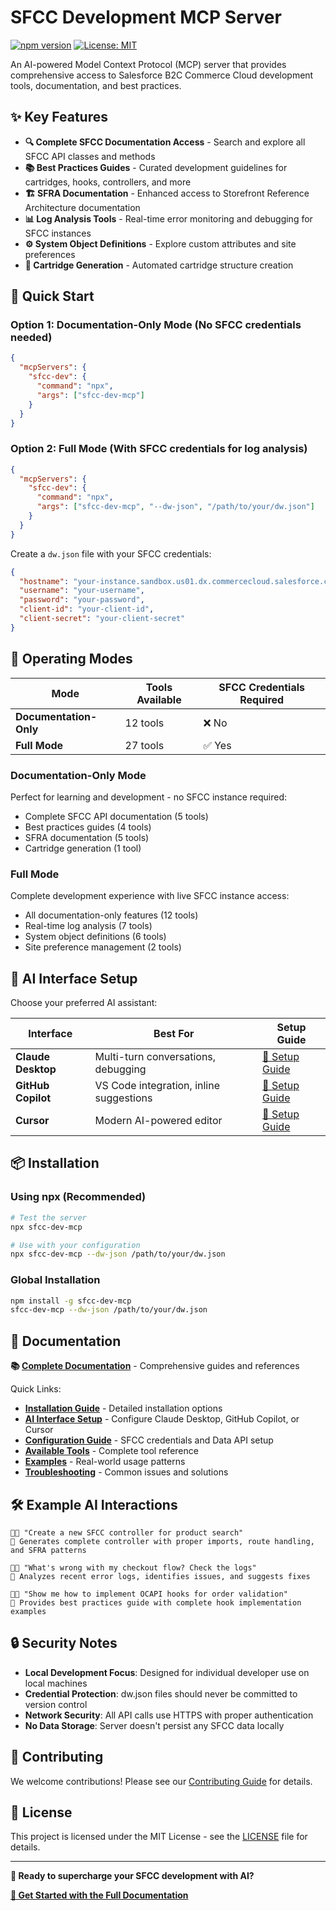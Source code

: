 # SFCC Development MCP Server

[![npm version](https://badge.fury.io/js/sfcc-dev-mcp.svg)](https://badge.fury.io/js/sfcc-dev-mcp)
[![License: MIT](https://img.shields.io/badge/License-MIT-yellow.svg)](https://opensource.org/licenses/MIT)

An AI-powered Model Context Protocol (MCP) server that provides comprehensive access to Salesforce B2C Commerce Cloud development tools, documentation, and best practices.

## ✨ Key Features

- **🔍 Complete SFCC Documentation Access** - Search and explore all SFCC API classes and methods
- **📚 Best Practices Guides** - Curated development guidelines for cartridges, hooks, controllers, and more  
- **🏗️ SFRA Documentation** - Enhanced access to Storefront Reference Architecture documentation
- **📊 Log Analysis Tools** - Real-time error monitoring and debugging for SFCC instances
- **⚙️ System Object Definitions** - Explore custom attributes and site preferences
- **🚀 Cartridge Generation** - Automated cartridge structure creation

## 🚀 Quick Start

### Option 1: Documentation-Only Mode (No SFCC credentials needed)
```json
{
  "mcpServers": {
    "sfcc-dev": {
      "command": "npx",
      "args": ["sfcc-dev-mcp"]
    }
  }
}
```

### Option 2: Full Mode (With SFCC credentials for log analysis)  
```json
{
  "mcpServers": {
    "sfcc-dev": {
      "command": "npx",
      "args": ["sfcc-dev-mcp", "--dw-json", "/path/to/your/dw.json"]
    }
  }
}
```

Create a `dw.json` file with your SFCC credentials:
```json
{
  "hostname": "your-instance.sandbox.us01.dx.commercecloud.salesforce.com",
  "username": "your-username",
  "password": "your-password", 
  "client-id": "your-client-id",
  "client-secret": "your-client-secret"
}
```

## 🎯 Operating Modes

| Mode | Tools Available | SFCC Credentials Required |
|------|----------------|---------------------------|
| **Documentation-Only** | 12 tools | ❌ No |
| **Full Mode** | 27 tools | ✅ Yes |

### Documentation-Only Mode
Perfect for learning and development - no SFCC instance required:
- Complete SFCC API documentation (5 tools)
- Best practices guides (4 tools) 
- SFRA documentation (5 tools)
- Cartridge generation (1 tool)

### Full Mode  
Complete development experience with live SFCC instance access:
- All documentation-only features (12 tools)
- Real-time log analysis (7 tools)
- System object definitions (6 tools)
- Site preference management (2 tools)

## 🤖 AI Interface Setup

Choose your preferred AI assistant:

| Interface | Best For | Setup Guide |
|-----------|----------|-------------|
| **Claude Desktop** | Multi-turn conversations, debugging | [📖 Setup Guide](https://taurgis.github.io/sfcc-dev-mcp/ai-interfaces#claude-desktop) |
| **GitHub Copilot** | VS Code integration, inline suggestions | [📖 Setup Guide](https://taurgis.github.io/sfcc-dev-mcp/ai-interfaces#github-copilot) |
| **Cursor** | Modern AI-powered editor | [📖 Setup Guide](https://taurgis.github.io/sfcc-dev-mcp/ai-interfaces#cursor) |

## 📦 Installation

### Using npx (Recommended)
```bash
# Test the server
npx sfcc-dev-mcp

# Use with your configuration
npx sfcc-dev-mcp --dw-json /path/to/your/dw.json
```

### Global Installation
```bash
npm install -g sfcc-dev-mcp
sfcc-dev-mcp --dw-json /path/to/your/dw.json
```

## 📖 Documentation

**📚 [Complete Documentation](https://taurgis.github.io/sfcc-dev-mcp/)** - Comprehensive guides and references

Quick Links:
- **[Installation Guide](https://taurgis.github.io/sfcc-dev-mcp/installation)** - Detailed installation options
- **[AI Interface Setup](https://taurgis.github.io/sfcc-dev-mcp/ai-interfaces)** - Configure Claude Desktop, GitHub Copilot, or Cursor
- **[Configuration Guide](https://taurgis.github.io/sfcc-dev-mcp/configuration)** - SFCC credentials and Data API setup
- **[Available Tools](https://taurgis.github.io/sfcc-dev-mcp/tools)** - Complete tool reference
- **[Examples](https://taurgis.github.io/sfcc-dev-mcp/examples)** - Real-world usage patterns
- **[Troubleshooting](https://taurgis.github.io/sfcc-dev-mcp/troubleshooting)** - Common issues and solutions

## 🛠️ Example AI Interactions

```
🧑‍💻 "Create a new SFCC controller for product search"
🤖 Generates complete controller with proper imports, route handling, and SFRA patterns

🧑‍💻 "What's wrong with my checkout flow? Check the logs"  
🤖 Analyzes recent error logs, identifies issues, and suggests fixes

🧑‍💻 "Show me how to implement OCAPI hooks for order validation"
🤖 Provides best practices guide with complete hook implementation examples
```

## 🔒 Security Notes

- **Local Development Focus**: Designed for individual developer use on local machines
- **Credential Protection**: dw.json files should never be committed to version control
- **Network Security**: All API calls use HTTPS with proper authentication
- **No Data Storage**: Server doesn't persist any SFCC data locally

## 🤝 Contributing

We welcome contributions! Please see our [Contributing Guide](CONTRIBUTING.md) for details.

## 📄 License

This project is licensed under the MIT License - see the [LICENSE](LICENSE) file for details.

---

**🚀 Ready to supercharge your SFCC development with AI?**

**[📖 Get Started with the Full Documentation](https://taurgis.github.io/sfcc-dev-mcp/)**
